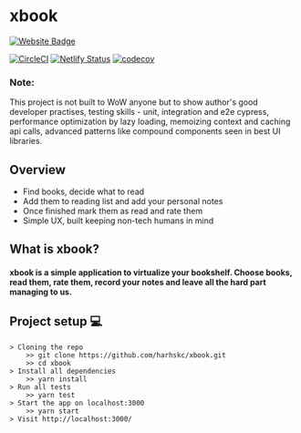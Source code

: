 # xbook

[![Website Badge](https://img.shields.io/badge/Visit-Now-green?style=for-the-badge&logo=netlify)](https://xbook.netlify.app/)

[![CircleCI](https://circleci.com/gh/harshkc/xbooks/tree/main.svg?style=shield&circle-token=411598b5a3445d085c19a08a453e2235a9e13b9e)](https://circleci.com/gh/harshkc/xbooks/tree/main)
[![Netlify Status](https://api.netlify.com/api/v1/badges/982cfe81-11f1-426d-9449-437413752ee1/deploy-status)](https://app.netlify.com/sites/xbook/deploys)
[![codecov](https://codecov.io/gh/harshkc/xbooks/branch/main/graph/badge.svg?token=X6AE6E0CNW)](https://codecov.io/gh/harshkc/xbooks)

### Note: 
This project is not built to WoW anyone but to show author's good developer practises, testing skills - unit, integration and e2e cypress, 
performance optimization by lazy loading, memoizing context and caching api calls, advanced patterns like compound components seen in best UI libraries.

## Overview 

- Find books, decide what to read
- Add them to reading list and add your personal notes 
- Once finished mark them as read and rate them
- Simple UX, built keeping non-tech humans in mind


## What is xbook?

#### xbook is a simple application to virtualize your bookshelf. Choose books, read them, rate them, record your notes and leave all the hard part managing to us.

## Project setup 💻

```
> Cloning the repo
    >> git clone https://github.com/harhskc/xbook.git
    >> cd xbook
> Install all dependencies
    >> yarn install
> Run all tests
    >> yarn test
> Start the app on localhost:3000
    >> yarn start
> Visit http://localhost:3000/

```

